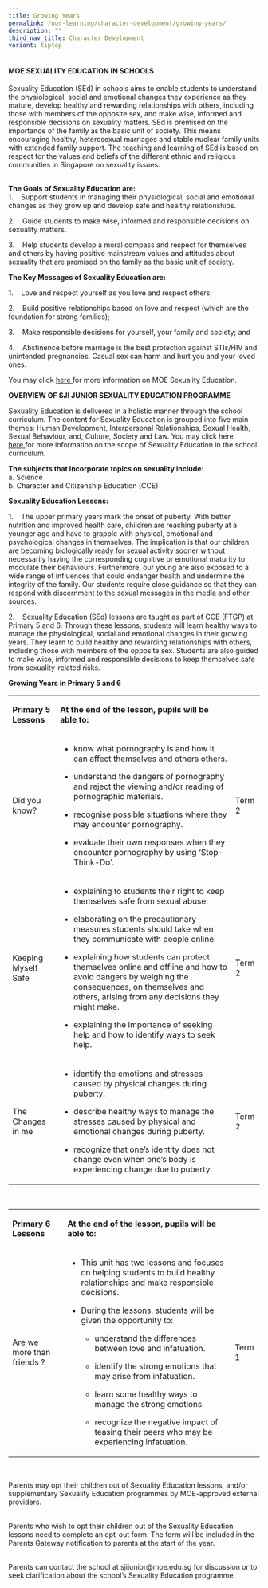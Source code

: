 ```yaml
---
title: Growing Years
permalink: /our-learning/character-development/growing-years/
description: ""
third_nav_title: Character Development
variant: tiptap
---
```

<h4><strong>MOE SEXUALITY EDUCATION IN SCHOOLS</strong></h4>
<p></p>
<p>Sexuality Education (SEd) in schools aims to enable students to understand
the physiological, social and emotional changes they experience as they
mature, develop healthy and rewarding relationships with others, including
those with members of the opposite sex, and make wise, informed and responsible
decisions on sexuality matters. SEd is premised on the importance of the
family as the basic unit of society. This means encouraging healthy, heterosexual
marriages and stable nuclear family units with extended family support.
The teaching and learning of SEd is based on respect for the values and
beliefs of the different ethnic and religious communities in Singapore
on sexuality issues.</p>
<p><strong><br>The Goals of Sexuality Education are:<br></strong>1.&nbsp;&nbsp;&nbsp;
Support students in managing their physiological, social and emotional
changes as they grow up and develop safe and healthy relationships.</p>
<p>2.&nbsp;&nbsp;&nbsp; Guide students to make wise, informed and responsible
decisions on sexuality matters.</p>
<p>3.&nbsp;&nbsp;&nbsp; Help students develop a moral compass and respect
for themselves and others by having positive mainstream values and attitudes
about sexuality that are premised on the family as the basic unit of society.</p>
<p></p>
<p><strong>The Key Messages of Sexuality Education are:</strong>
</p>
<p>1.&nbsp;&nbsp;&nbsp; Love and respect yourself as you love and respect
others;</p>
<p>2.&nbsp;&nbsp;&nbsp; Build positive relationships based on love and respect
(which are the foundation for strong families);</p>
<p>3.&nbsp;&nbsp;&nbsp; Make responsible decisions for yourself, your family
and society; and</p>
<p>4.&nbsp;&nbsp;&nbsp; Abstinence before marriage is the best protection
against STIs/HIV and unintended pregnancies. Casual sex can harm and hurt
you and your loved ones.</p>
<p>You may click&nbsp;<a href="https://go.gov.sg/moe-sexuality-education" rel="noopener noreferrer nofollow" target="_blank">here&nbsp;</a>for more
information on MOE Sexuality Education.</p>
<p></p>
<p><strong>OVERVIEW OF SJI JUNIOR SEXUALITY EDUCATION PROGRAMME</strong>
</p>
<p>Sexuality Education is delivered in a holistic manner through the school
curriculum. The content for Sexuality Education is grouped into five main
themes: Human Development, Interpersonal Relationships, Sexual Health,
Sexual Behaviour, and, Culture, Society and Law. You may click here&nbsp;
<a href="https://go.gov.sg/moe-sexuality-education-scope" rel="noopener noreferrer nofollow" target="_blank">here&nbsp;</a>for more information on the scope of Sexuality Education
in the school curriculum.</p>
<p></p>
<p><strong>The subjects that incorporate topics on sexuality include:</strong>
<br>a. Science
<br>b. Character and Citizenship Education (CCE)</p>
<p></p>
<p><strong>Sexuality Education Lessons:</strong>
</p>
<p>1.&nbsp;&nbsp;&nbsp; The upper primary years mark the onset of puberty.
With better nutrition and improved health care, children are reaching puberty
at a younger age and have to grapple with physical, emotional and psychological
changes in themselves. The implication is that our children are becoming
biologically ready for sexual activity sooner without necessarily having
the corresponding cognitive or emotional maturity to modulate their behaviours.
Furthermore, our young are also exposed to a wide range of influences that
could endanger health and undermine the integrity of the family. Our students
require close guidance so that they can respond with discernment to the
sexual messages in the media and other sources.</p>
<p>2.&nbsp;&nbsp;&nbsp; Sexuality Education (SEd) lessons are taught as part
of CCE (FTGP) at Primary 5 and 6. Through these lessons, students will
learn healthy ways to manage the physiological, social and emotional changes
in their growing years. They learn to build healthy and rewarding relationships
with others, including those with members of the opposite sex. Students
are also guided to make wise, informed and responsible decisions to keep
themselves safe from sexuality-related risks.</p>
<p></p>
<p><strong>Growing Years in Primary 5 and 6</strong>
</p>
<table style="minWidth: 75px">
<colgroup>
<col>
<col>
<col>
</colgroup>
<tbody>
<tr>
<td rowspan="1" colspan="1">
<p><strong>Primary 5 Lessons</strong>
</p>
</td>
<td rowspan="1" colspan="1">
<p><strong>At the end of the lesson, pupils will be able to:</strong>
</p>
</td>
<td rowspan="1" colspan="1">
<p><strong>&nbsp;</strong>
</p>
</td>
</tr>
<tr>
<td rowspan="1" colspan="1">
<p>Did you know?</p>
</td>
<td rowspan="1" colspan="1">
<ul data-tight="true" class="tight">
<li>
<p>know what pornography is and how it can affect themselves and others others.</p>
</li>
<li>
<p>understand the dangers of pornography and reject the viewing and/or reading
of pornographic materials.</p>
</li>
<li>
<p>recognise possible situations where they may encounter pornography.</p>
</li>
<li>
<p>evaluate their own responses when they encounter pornography by using
‘Stop-Think-Do’.</p>
</li>
</ul>
</td>
<td rowspan="1" colspan="1">
<p>Term 2</p>
</td>
</tr>
<tr>
<td rowspan="1" colspan="1">
<p>Keeping Myself Safe</p>
</td>
<td rowspan="1" colspan="1">
<ul data-tight="true" class="tight">
<li>
<p>explaining to students their right to keep themselves safe from sexual
abuse.</p>
</li>
<li>
<p>elaborating on the precautionary measures students should take when they
communicate with people online.</p>
</li>
<li>
<p>explaining how students can protect themselves online and offline and
how to avoid dangers by weighing the consequences, on themselves and others,
arising from any decisions they might make.</p>
</li>
<li>
<p>explaining the importance of seeking help and how to identify ways to
seek help.</p>
</li>
</ul>
</td>
<td rowspan="1" colspan="1">
<p>Term 2</p>
</td>
</tr>
<tr>
<td rowspan="1" colspan="1">
<p>The Changes in me</p>
</td>
<td rowspan="1" colspan="1">
<ul data-tight="true" class="tight">
<li>
<p>identify the emotions and stresses caused by physical changes during puberty.</p>
</li>
<li>
<p>describe healthy ways to manage the stresses caused by physical and emotional
changes during puberty.</p>
</li>
<li>
<p>recognize that one’s identity does not change even when one’s body is
experiencing change due to puberty.</p>
</li>
</ul>
</td>
<td rowspan="1" colspan="1">
<p>Term 2</p>
</td>
</tr>
</tbody>
</table>
<p>&nbsp;</p>
<table style="minWidth: 75px">
<colgroup>
<col>
<col>
<col>
</colgroup>
<tbody>
<tr>
<td rowspan="1" colspan="1">
<p><strong>Primary 6 Lessons</strong>
</p>
</td>
<td rowspan="1" colspan="1">
<p><strong>At the end of the lesson, pupils will be able to:</strong>
</p>
</td>
<td rowspan="1" colspan="1">
<p><strong>&nbsp;</strong>
</p>
</td>
</tr>
<tr>
<td rowspan="1" colspan="1">
<p>Are we more than friends ?</p>
</td>
<td rowspan="1" colspan="1">
<ul data-tight="true" class="tight">
<li>
<p>This unit has two lessons and focuses on helping students to build healthy
relationships and make responsible decisions.</p>
</li>
<li>
<p>During the lessons, students will be given the opportunity to:</p>
<ul data-tight="true" class="tight">
<li>
<p>understand the differences between love and infatuation.</p>
</li>
<li>
<p>identify the strong emotions that may arise from infatuation.</p>
</li>
<li>
<p>learn some healthy ways to manage the strong emotions.</p>
</li>
<li>
<p>recognize the negative impact of teasing their peers who may be experiencing
infatuation.</p>
</li>
</ul>
</li>
</ul>
</td>
<td rowspan="1" colspan="1">
<p>Term 1</p>
</td>
</tr>
</tbody>
</table>
<p><strong>&nbsp;</strong>
</p>
<p>Parents may opt their children out of Sexuality Education lessons, and/or
supplementary Sexuality Education programmes by MOE-approved external providers.</p>
<p>
<br>Parents who wish to opt their children out of the Sexuality Education
lessons need to complete an opt-out form. The form will be included in
the Parents Gateway notification to parents at the start of the year.</p>
<p>
<br>Parents can contact the school at <a rel="noopener noreferrer nofollow" target="_blank">sjijunior@moe.edu.sg</a> for
discussion or to seek clarification about the school’s Sexuality Education
programme.</p>